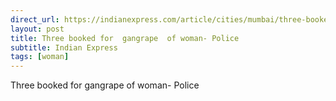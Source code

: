 ```yaml
---
direct_url: https://indianexpress.com/article/cities/mumbai/three-booked-for-gangrape-of-woman-police-8305975/
layout: post
title: Three booked for  gangrape  of woman- Police
subtitle: Indian Express
tags: [woman]
---
```


Three booked for  gangrape  of woman- Police